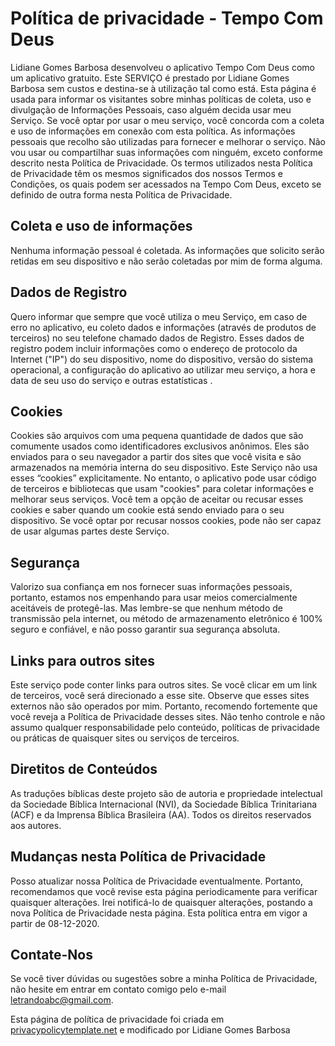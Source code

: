 # Política de privacidade - Tempo Com Deus

Lidiane Gomes Barbosa desenvolveu o aplicativo Tempo Com Deus como um aplicativo gratuito. Este SERVIÇO é prestado por Lidiane Gomes Barbosa sem custos e destina-se à utilização tal como está.
Esta página é usada para informar os visitantes sobre minhas políticas de coleta, uso e divulgação de Informações Pessoais, caso alguém decida usar meu Serviço.
Se você optar por usar o meu serviço, você concorda com a coleta e uso de informações em conexão com esta política. As informações pessoais que recolho são utilizadas para fornecer e melhorar o serviço. Não vou usar ou compartilhar suas informações com ninguém, exceto conforme descrito nesta Política de Privacidade.
Os termos utilizados nesta Política de Privacidade têm os mesmos significados dos nossos Termos e Condições, os quais podem ser acessados na Tempo Com Deus, exceto se definido de outra forma nesta Política de Privacidade.

## Coleta e uso de informações

Nenhuma informação pessoal é coletada. As informações que solicito serão retidas em seu dispositivo e não serão coletadas por mim de forma alguma.

## Dados de Registro

Quero informar que sempre que você utiliza o meu Serviço, em caso de erro no aplicativo, eu coleto dados e informações (através de produtos de terceiros) no seu telefone chamado dados de Registro. Esses dados de registro podem incluir informações como o endereço de protocolo da Internet ("IP") do seu dispositivo, nome do dispositivo, versão do sistema operacional, a configuração do aplicativo ao utilizar meu serviço, a hora e data de seu uso do serviço e outras estatísticas .

## Cookies

Cookies são arquivos com uma pequena quantidade de dados que são comumente usados como identificadores exclusivos anônimos. Eles são enviados para o seu navegador a partir dos sites que você visita e são armazenados na memória interna do seu dispositivo.
Este Serviço não usa esses “cookies” explicitamente. No entanto, o aplicativo pode usar código de terceiros e bibliotecas que usam "cookies" para coletar informações e melhorar seus serviços. Você tem a opção de aceitar ou recusar esses cookies e saber quando um cookie está sendo enviado para o seu dispositivo. Se você optar por recusar nossos cookies, pode não ser capaz de usar algumas partes deste Serviço.

## Segurança

Valorizo sua confiança em nos fornecer suas informações pessoais, portanto, estamos nos empenhando para usar meios comercialmente aceitáveis de protegê-las. Mas lembre-se que nenhum método de transmissão pela internet, ou método de armazenamento eletrônico é 100% seguro e confiável, e não posso garantir sua segurança absoluta.


## Links para outros sites

Este serviço pode conter links para outros sites. Se você clicar em um link de terceiros, você será direcionado a esse site. Observe que esses sites externos não são operados por mim. Portanto, recomendo fortemente que você reveja a Política de Privacidade desses sites. Não tenho controle e não assumo qualquer responsabilidade pelo conteúdo, políticas de privacidade ou práticas de quaisquer sites ou serviços de terceiros.

## Diretitos de Conteúdos 
As traduções bíblicas deste projeto são de autoria e propriedade intelectual da Sociedade Bíblica Internacional (NVI), da Sociedade Bíblica Trinitariana (ACF) e da Imprensa Bíblica Brasileira (AA). Todos os direitos reservados aos autores.

## Mudanças nesta Política de Privacidade

Posso atualizar nossa Política de Privacidade eventualmente. Portanto, recomendamos que você revise esta página periodicamente para verificar quaisquer alterações. Irei notificá-lo de quaisquer alterações, postando a nova Política de Privacidade nesta página. Esta política entra em vigor a partir de 08-12-2020.


## Contate-Nos

Se você tiver dúvidas ou sugestões sobre a minha Política de Privacidade, não hesite em entrar em contato comigo pelo e-mail letrandoabc@gmail.com.

Esta página de política de privacidade foi criada em [privacypolicytemplate.net](https://privacypolicytemplate.net) e modificado por Lidiane Gomes Barbosa
